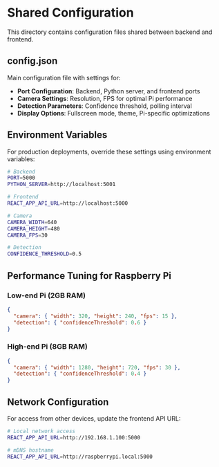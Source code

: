 # Shared Configuration

This directory contains configuration files shared between backend and frontend.

## config.json

Main configuration file with settings for:

- **Port Configuration**: Backend, Python server, and frontend ports
- **Camera Settings**: Resolution, FPS for optimal Pi performance
- **Detection Parameters**: Confidence threshold, polling interval
- **Display Options**: Fullscreen mode, theme, Pi-specific optimizations

## Environment Variables

For production deployments, override these settings using environment variables:

```bash
# Backend
PORT=5000
PYTHON_SERVER=http://localhost:5001

# Frontend
REACT_APP_API_URL=http://localhost:5000

# Camera
CAMERA_WIDTH=640
CAMERA_HEIGHT=480
CAMERA_FPS=30

# Detection
CONFIDENCE_THRESHOLD=0.5
```

## Performance Tuning for Raspberry Pi

### Low-end Pi (2GB RAM)
```json
{
  "camera": { "width": 320, "height": 240, "fps": 15 },
  "detection": { "confidenceThreshold": 0.6 }
}
```

### High-end Pi (8GB RAM)
```json
{
  "camera": { "width": 1280, "height": 720, "fps": 30 },
  "detection": { "confidenceThreshold": 0.4 }
}
```

## Network Configuration

For access from other devices, update the frontend API URL:

```bash
# Local network access
REACT_APP_API_URL=http://192.168.1.100:5000

# mDNS hostname
REACT_APP_API_URL=http://raspberrypi.local:5000
```

